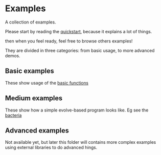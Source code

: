 # Examples

A collection of examples.

Please start by reading the [quickstart](https://github.com/daizoru/node-evolve/tree/master/examples/quickstart.coffee "quickstart"), because it explains a lot of things.

then when you feel ready, feel free to browse others examples!

They are divided in three categories: from basic usage, to more advanced demos.

## Basic examples

These show usage of the [basic functions](https://github.com/daizoru/node-evolve/tree/master/examples/basic "basic functions")

## Medium examples

These show how a simple evolve-based program looks like. Eg see the [bacteria](https://github.com/daizoru/node-evolve/tree/master/examples/medium/bacteria.coffee "bacteria")

## Advanced examples

Not available yet, but later this folder will contains more complex examples using external libraries to do advanced hings.